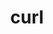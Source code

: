 ---
title: "curl"
layout: cache
categories: [package, develop-2023-09-10]
meta: {"versions": ["7.88.1", "8.1.2"], "compilers": ["apple-clang@=14.0.0", "gcc@=11.1.0", "gcc@=11.3.0", "gcc@=12.1.0", "gcc@=7.3.1", "gcc@=7.5.0", "oneapi@=2023.2.0"], "oss": ["amzn2", "ubuntu18.04", "ubuntu20.04", "ubuntu22.04", "ventura"], "platforms": ["darwin", "linux"], "targets": ["aarch64", "neoverse_n1", "ppc64le", "x86_64", "x86_64_v3"], "stacks": ["aws-isc", "aws-isc-aarch64", "build_systems", "data-vis-sdk", "e4s", "e4s-oneapi", "e4s-power", "gpu-tests", "ml-darwin-aarch64-mps", "ml-linux-x86_64-cpu", "ml-linux-x86_64-cuda", "ml-linux-x86_64-rocm", "radiuss", "radiuss-aws", "radiuss-aws-aarch64", "root", "tutorial"], "num_specs": 14, "num_specs_by_stack": {"root": 14, "ml-darwin-aarch64-mps": 1, "aws-isc-aarch64": 2, "radiuss-aws-aarch64": 2, "aws-isc": 1, "radiuss-aws": 1, "build_systems": 2, "radiuss": 2, "e4s-power": 2, "e4s-oneapi": 1, "gpu-tests": 1, "e4s": 2, "data-vis-sdk": 1, "tutorial": 2, "ml-linux-x86_64-cpu": 1, "ml-linux-x86_64-rocm": 1, "ml-linux-x86_64-cuda": 1}}
spec_details: [{"hash": "ploeeanzkd5tfkfcxb5rbrl3ifsypnf5", "compiler": "apple-clang@=14.0.0", "versions": ["8.1.2"], "os": "ventura", "platform": "darwin", "target": "aarch64", "variants": ["build_system=autotools", "~gssapi", "~ldap", "~libidn2", "~librtmp", "libs=shared,static", "~libssh", "~libssh2", "+nghttp2", "tls=secure_transport"], "stacks": ["root", "ml-darwin-aarch64-mps"], "size": "-", "tarball": "https://binaries.spack.io/develop-2023-09-10/build_cache/darwin-ventura-aarch64/apple-clang-14.0.0/curl-8.1.2/darwin-ventura-aarch64-apple-clang-14.0.0-curl-8.1.2-ploeeanzkd5tfkfcxb5rbrl3ifsypnf5.spack"}, {"hash": "4p4a5dv4ozewvcc7jrenv7lolsbjlplz", "compiler": "gcc@=7.3.1", "versions": ["8.1.2"], "os": "amzn2", "platform": "linux", "target": "aarch64", "variants": ["build_system=autotools", "~gssapi", "~ldap", "~libidn2", "~librtmp", "libs=shared,static", "~libssh", "~libssh2", "+nghttp2", "tls=openssl"], "stacks": ["aws-isc-aarch64", "root", "radiuss-aws-aarch64"], "size": "-", "tarball": "https://binaries.spack.io/develop-2023-09-10/build_cache/linux-amzn2-aarch64/gcc-7.3.1/curl-8.1.2/linux-amzn2-aarch64-gcc-7.3.1-curl-8.1.2-4p4a5dv4ozewvcc7jrenv7lolsbjlplz.spack"}, {"hash": "sgiddz7zdtvlrkyo2t3ttpdhenomc6fh", "compiler": "gcc@=7.3.1", "versions": ["8.1.2"], "os": "amzn2", "platform": "linux", "target": "neoverse_n1", "variants": ["build_system=autotools", "~gssapi", "~ldap", "~libidn2", "~librtmp", "libs=shared,static", "~libssh", "~libssh2", "+nghttp2", "tls=openssl"], "stacks": ["aws-isc-aarch64", "root", "radiuss-aws-aarch64"], "size": "-", "tarball": "https://binaries.spack.io/develop-2023-09-10/build_cache/linux-amzn2-neoverse_n1/gcc-7.3.1/curl-8.1.2/linux-amzn2-neoverse_n1-gcc-7.3.1-curl-8.1.2-sgiddz7zdtvlrkyo2t3ttpdhenomc6fh.spack"}, {"hash": "4vqvpiu6yxitfom47gfafoc2e33xnyzg", "compiler": "gcc@=7.3.1", "versions": ["8.1.2"], "os": "amzn2", "platform": "linux", "target": "x86_64_v3", "variants": ["build_system=autotools", "~gssapi", "~ldap", "~libidn2", "~librtmp", "libs=shared,static", "~libssh", "~libssh2", "+nghttp2", "tls=openssl"], "stacks": ["aws-isc", "radiuss-aws", "root"], "size": "-", "tarball": "https://binaries.spack.io/develop-2023-09-10/build_cache/linux-amzn2-x86_64_v3/gcc-7.3.1/curl-8.1.2/linux-amzn2-x86_64_v3-gcc-7.3.1-curl-8.1.2-4vqvpiu6yxitfom47gfafoc2e33xnyzg.spack"}, {"hash": "fgbxufyppwh5qf747qyqxz4iu2akxrp5", "compiler": "gcc@=7.5.0", "versions": ["8.1.2"], "os": "ubuntu18.04", "platform": "linux", "target": "x86_64_v3", "variants": ["build_system=autotools", "~gssapi", "~ldap", "~libidn2", "~librtmp", "libs=shared,static", "~libssh", "~libssh2", "+nghttp2", "tls=openssl"], "stacks": ["build_systems", "root", "radiuss"], "size": "-", "tarball": "https://binaries.spack.io/develop-2023-09-10/build_cache/linux-ubuntu18.04-x86_64_v3/gcc-7.5.0/curl-8.1.2/linux-ubuntu18.04-x86_64_v3-gcc-7.5.0-curl-8.1.2-fgbxufyppwh5qf747qyqxz4iu2akxrp5.spack"}, {"hash": "owcf4qsgqanp6drusqwudodelpn62bw5", "compiler": "gcc@=7.5.0", "versions": ["7.88.1"], "os": "ubuntu18.04", "platform": "linux", "target": "x86_64_v3", "variants": ["build_system=autotools", "~gssapi", "~ldap", "+libidn2", "~librtmp", "libs=shared,static", "~libssh", "~libssh2", "+nghttp2", "tls=openssl"], "stacks": ["build_systems", "root"], "size": "-", "tarball": "https://binaries.spack.io/develop-2023-09-10/build_cache/linux-ubuntu18.04-x86_64_v3/gcc-7.5.0/curl-7.88.1/linux-ubuntu18.04-x86_64_v3-gcc-7.5.0-curl-7.88.1-owcf4qsgqanp6drusqwudodelpn62bw5.spack"}, {"hash": "sjlf4rcnqk6iuvp7gz73exqfqudzojz3", "compiler": "gcc@=7.5.0", "versions": ["8.1.2"], "os": "ubuntu18.04", "platform": "linux", "target": "x86_64_v3", "variants": ["build_system=autotools", "~gssapi", "~ldap", "~libidn2", "~librtmp", "libs=shared,static", "~libssh", "~libssh2", "+nghttp2", "tls=openssl"], "stacks": ["root", "radiuss"], "size": "-", "tarball": "https://binaries.spack.io/develop-2023-09-10/build_cache/linux-ubuntu18.04-x86_64_v3/gcc-7.5.0/curl-8.1.2/linux-ubuntu18.04-x86_64_v3-gcc-7.5.0-curl-8.1.2-sjlf4rcnqk6iuvp7gz73exqfqudzojz3.spack"}, {"hash": "rcariu7u7wtiz7gbh3mwnaebictt2wkc", "compiler": "gcc@=11.1.0", "versions": ["8.1.2"], "os": "ubuntu20.04", "platform": "linux", "target": "ppc64le", "variants": ["build_system=autotools", "~gssapi", "~ldap", "~libidn2", "~librtmp", "libs=shared,static", "~libssh", "~libssh2", "+nghttp2", "tls=openssl"], "stacks": ["root", "e4s-power"], "size": "-", "tarball": "https://binaries.spack.io/develop-2023-09-10/build_cache/linux-ubuntu20.04-ppc64le/gcc-11.1.0/curl-8.1.2/linux-ubuntu20.04-ppc64le-gcc-11.1.0-curl-8.1.2-rcariu7u7wtiz7gbh3mwnaebictt2wkc.spack"}, {"hash": "4lceiyen2tndd6rzk6q6jjxnyqv36g64", "compiler": "gcc@=11.1.0", "versions": ["8.1.2"], "os": "ubuntu20.04", "platform": "linux", "target": "ppc64le", "variants": ["build_system=autotools", "~gssapi", "~ldap", "~libidn2", "~librtmp", "libs=shared,static", "~libssh", "~libssh2", "+nghttp2", "tls=openssl"], "stacks": ["root", "e4s-power"], "size": "-", "tarball": "https://binaries.spack.io/develop-2023-09-10/build_cache/linux-ubuntu20.04-ppc64le/gcc-11.1.0/curl-8.1.2/linux-ubuntu20.04-ppc64le-gcc-11.1.0-curl-8.1.2-4lceiyen2tndd6rzk6q6jjxnyqv36g64.spack"}, {"hash": "os2x7ntxtgoe6umcixwp4zap7oyjsgf2", "compiler": "oneapi@=2023.2.0", "versions": ["8.1.2"], "os": "ubuntu20.04", "platform": "linux", "target": "x86_64", "variants": ["build_system=autotools", "~gssapi", "~ldap", "~libidn2", "~librtmp", "libs=shared,static", "~libssh", "~libssh2", "+nghttp2", "tls=openssl"], "stacks": ["e4s-oneapi", "root"], "size": "-", "tarball": "https://binaries.spack.io/develop-2023-09-10/build_cache/linux-ubuntu20.04-x86_64/oneapi-2023.2.0/curl-8.1.2/linux-ubuntu20.04-x86_64-oneapi-2023.2.0-curl-8.1.2-os2x7ntxtgoe6umcixwp4zap7oyjsgf2.spack"}, {"hash": "qmkli2hlv5vjjc4x7miecydwqodphfuu", "compiler": "gcc@=11.1.0", "versions": ["8.1.2"], "os": "ubuntu20.04", "platform": "linux", "target": "x86_64_v3", "variants": ["build_system=autotools", "~gssapi", "~ldap", "~libidn2", "~librtmp", "libs=shared,static", "~libssh", "~libssh2", "+nghttp2", "tls=openssl"], "stacks": ["gpu-tests", "root", "e4s"], "size": "-", "tarball": "https://binaries.spack.io/develop-2023-09-10/build_cache/linux-ubuntu20.04-x86_64_v3/gcc-11.1.0/curl-8.1.2/linux-ubuntu20.04-x86_64_v3-gcc-11.1.0-curl-8.1.2-qmkli2hlv5vjjc4x7miecydwqodphfuu.spack"}, {"hash": "mp7gokvu7fumcqimddzdiu34lsevm4gr", "compiler": "gcc@=11.1.0", "versions": ["8.1.2"], "os": "ubuntu20.04", "platform": "linux", "target": "x86_64_v3", "variants": ["build_system=autotools", "~gssapi", "~ldap", "~libidn2", "~librtmp", "libs=shared,static", "~libssh", "~libssh2", "+nghttp2", "tls=openssl"], "stacks": ["root", "data-vis-sdk", "e4s"], "size": "-", "tarball": "https://binaries.spack.io/develop-2023-09-10/build_cache/linux-ubuntu20.04-x86_64_v3/gcc-11.1.0/curl-8.1.2/linux-ubuntu20.04-x86_64_v3-gcc-11.1.0-curl-8.1.2-mp7gokvu7fumcqimddzdiu34lsevm4gr.spack"}, {"hash": "qtmlvl7xmiwxc3gvyrj7wzohohfnosm5", "compiler": "gcc@=11.3.0", "versions": ["8.1.2"], "os": "ubuntu22.04", "platform": "linux", "target": "x86_64_v3", "variants": ["build_system=autotools", "~gssapi", "~ldap", "~libidn2", "~librtmp", "libs=shared,static", "~libssh", "~libssh2", "+nghttp2", "tls=openssl"], "stacks": ["tutorial", "ml-linux-x86_64-cpu", "ml-linux-x86_64-rocm", "root", "ml-linux-x86_64-cuda"], "size": "-", "tarball": "https://binaries.spack.io/develop-2023-09-10/build_cache/linux-ubuntu22.04-x86_64_v3/gcc-11.3.0/curl-8.1.2/linux-ubuntu22.04-x86_64_v3-gcc-11.3.0-curl-8.1.2-qtmlvl7xmiwxc3gvyrj7wzohohfnosm5.spack"}, {"hash": "hse2qwmrnrcowtgv2lxwlo5wacvnod2h", "compiler": "gcc@=12.1.0", "versions": ["8.1.2"], "os": "ubuntu22.04", "platform": "linux", "target": "x86_64_v3", "variants": ["build_system=autotools", "~gssapi", "~ldap", "~libidn2", "~librtmp", "libs=shared,static", "~libssh", "~libssh2", "+nghttp2", "tls=openssl"], "stacks": ["tutorial", "root"], "size": "-", "tarball": "https://binaries.spack.io/develop-2023-09-10/build_cache/linux-ubuntu22.04-x86_64_v3/gcc-12.1.0/curl-8.1.2/linux-ubuntu22.04-x86_64_v3-gcc-12.1.0-curl-8.1.2-hse2qwmrnrcowtgv2lxwlo5wacvnod2h.spack"}]
---